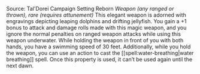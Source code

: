 Source: Tal'Dorei Campaign Setting Reborn
*Weapon (any ranged or thrown), rare (requires attunement)*
This elegant weapon is adorned with engravings depicting leaping dolphins and drifting jellyfish. You gain a +1 bonus to attack and damage rolls made with this magic weapon, and you ignore the normal penalties on ranged weapon attacks while using this weapon underwater. While holding the weapon in front of you with both hands, you have a swimming speed of 30 feet.
Additionally, while you hold the weapon, you can use an action to cast the [[spell:water-breathing|water breathing]] spell. Once this property is used, it can’t be used again until the next dawn.